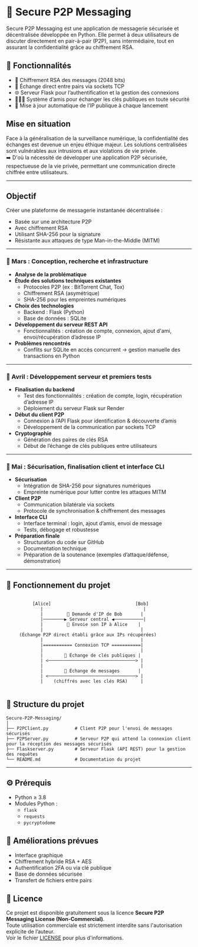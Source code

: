 # 🔐 Secure P2P Messaging

Secure P2P Messaging est une application de messagerie sécurisée et décentralisée développée en Python. Elle permet à deux utilisateurs de discuter directement en pair-à-pair (P2P), sans intermédiaire, tout en assurant la confidentialité grâce au chiffrement RSA.

## 🚀 Fonctionnalités

- 🔐 Chiffrement RSA des messages (2048 bits)
- 🔄 Échange direct entre pairs via sockets TCP
- 🌐 Serveur Flask pour l’authentification et la gestion des connexions
- 🧑‍🤝‍🧑 Système d’amis pour échanger les clés publiques en toute sécurité
- 📡 Mise à jour automatique de l’IP publique à chaque lancement

## Mise en situation
Face à la généralisation de la surveillance numérique, la confidentialité des échanges est devenue un enjeu éthique majeur. Les solutions centralisées sont vulnérables aux intrusions et aux violations de vie privée.  
➡️ D'où la nécessité de développer une application P2P sécurisée, respectueuse de la vie privée, permettant une communication directe chiffrée entre utilisateurs.

---

## Objectif
Créer une plateforme de messagerie instantanée décentralisée :
- Basée sur une architecture P2P
- Avec chiffrement RSA
- Utilisant SHA-256 pour la signature
- Résistante aux attaques de type Man-in-the-Middle (MITM)

---

### 📅 Mars : Conception, recherche et infrastructure

- **Analyse de la problématique**
- **Étude des solutions techniques existantes**
  - Protocoles P2P (ex : BitTorrent Chat, Tox)
  - Chiffrement RSA (asymétrique)
  - SHA-256 pour les empreintes numériques
- **Choix des technologies**
  - Backend : Flask (Python)
  - Base de données : SQLite
- **Développement du serveur REST API**
  - Fonctionnalités : création de compte, connexion, ajout d'ami, envoi/récupération d’adresse IP
- **Problèmes rencontrés**
  - Conflits sur SQLite en accès concurrent → gestion manuelle des transactions en Python

---

### 📅 Avril : Développement serveur et premiers tests

- **Finalisation du backend**
  - Test des fonctionnalités : création de compte, login, récupération d’adresse IP
  - Déploiement du serveur Flask sur Render
- **Début du client P2P**
  - Connexion à l’API Flask pour identification & découverte d’amis
  - Développement de la communication par sockets TCP
- **Cryptographie**
  - Génération des paires de clés RSA
  - Début de l’échange de clés publiques entre utilisateurs

---

### 📅 Mai : Sécurisation, finalisation client et interface CLI

- **Sécurisation**
  - Intégration de SHA-256 pour signatures numériques
  - Empreinte numérique pour lutter contre les attaques MITM
- **Client P2P**
  - Communication bilatérale via sockets
  - Protocole de synchronisation & chiffrement des messages
- **Interface CLI**
  - Interface terminal : login, ajout d’amis, envoi de message
  - Tests, débogage et robustesse
- **Préparation finale**
  - Structuration du code sur GitHub
  - Documentation technique
  - Préparation de la soutenance (exemples d’attaque/défense, démonstration)

---

## 🔄 Fonctionnement du projet

```

          [Alice]                                [Bob]
             |                                      |
             |         📡 Demande d'IP de Bob       |
             |────────▶ Serveur central ◀───────────|
             |         📡 Envoie son IP à Alice    |
             |                                     |
     (Échange P2P direct établi grâce aux IPs récupérées)
             |                                     |
             |=========== Connexion TCP ===========|
             |                                     |
             |        🔐 Échange de clés publiques |
             | <─────────────────────────────────> |
             |                                     |
             |        💬 Échange de messages       |
             | <─────────────────────────────────> |
             |    (chiffrés avec les clés RSA)     |


```

## 📁 Structure du projet

```
Secure-P2P-Messaging/
│
├── P2PClient.py          # Client P2P pour l'envoi de messages sécurisés
├── P2PServer.py          # Serveur P2P qui attend la connexion client pour la réception des messages sécurisés
├── Flaskserver.py        # Serveur Flask (API REST) pour la gestion des requêtes
└── README.md             # Documentation du projet
```


---

## ⚙️ Prérequis

- Python ≥ 3.8
- Modules Python :
  - `flask`
  - `requests`
  - `pycryptodome`


## 🔧 Améliorations prévues

- Interface graphique
- Chiffrement hybride RSA + AES
- Authentification 2FA ou via clé publique
- Base de données sécurisée
- Transfert de fichiers entre pairs

## 📄 Licence

Ce projet est disponible gratuitement sous la licence **Secure P2P Messaging License (Non-Commercial)**.  
Toute utilisation commerciale est strictement interdite sans l'autorisation explicite de l’auteur.  
Voir le fichier [LICENSE](./LICENSE) pour plus d'informations.

